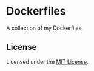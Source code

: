 # Dockerfiles

A collection of my Dockerfiles.

## License

Licensed under the [MIT License](LICENSE.md).
